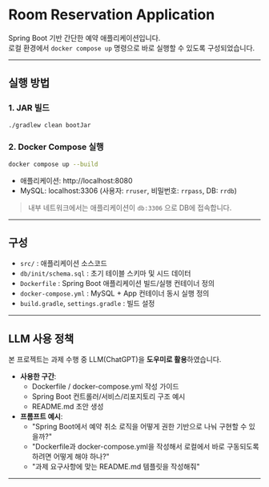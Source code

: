 # Room Reservation Application

Spring Boot 기반 간단한 예약 애플리케이션입니다.  
로컬 환경에서 `docker compose up` 명령으로 바로 실행할 수 있도록 구성되었습니다.

---

## 실행 방법

### 1. JAR 빌드
```bash
./gradlew clean bootJar
```

### 2. Docker Compose 실행
```bash
docker compose up --build
```

- 애플리케이션: http://localhost:8080
- MySQL: localhost:3306 (사용자: `rruser`, 비밀번호: `rrpass`, DB: `rrdb`)

> 내부 네트워크에서는 애플리케이션이 `db:3306` 으로 DB에 접속합니다.

---

## 구성

- `src/` : 애플리케이션 소스코드
- `db/init/schema.sql` : 초기 테이블 스키마 및 시드 데이터
- `Dockerfile` : Spring Boot 애플리케이션 빌드/실행 컨테이너 정의
- `docker-compose.yml` : MySQL + App 컨테이너 동시 실행 정의
- `build.gradle`, `settings.gradle` : 빌드 설정

---

## LLM 사용 정책

본 프로젝트는 과제 수행 중 LLM(ChatGPT)을 **도우미로 활용**하였습니다.  
- **사용한 구간**:
  - Dockerfile / docker-compose.yml 작성 가이드
  - Spring Boot 컨트롤러/서비스/리포지토리 구조 예시
  - README.md 초안 생성
- **프롬프트 예시**:
  - "Spring Boot에서 예약 취소 로직을 어떻게 권한 기반으로 나눠 구현할 수 있을까?"
  - "Dockerfile과 docker-compose.yml을 작성해서 로컬에서 바로 구동되도록 하려면 어떻게 해야 하나?"
  - "과제 요구사항에 맞는 README.md 템플릿을 작성해줘"
---
